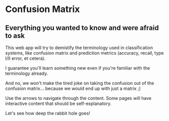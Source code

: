 # Confusion Matrix

## Everything you wanted to know and were afraid to ask

This web app will try to demistify the terminology used in classification systems, 
like confusion matrix and prediction metrics (accuracy, recall, type I/II error, et cetera). 

I guarantee you'll learn something new even if you're familiar with the terminology already.

And no, we won't make the tired joke on taking the confusion out of the confusion matrix... because we would end up with just a matrix ;)

Use the arrows to navigate through the content. Some pages will have interactive content that should be self-explanatory.

Let's see how deep the rabbit hole goes!